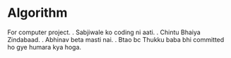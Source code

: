 # Algorithm
 
For computer project. 
.     Sabjiwale ko coding ni aati. 
.     Chintu Bhaiya Zindabaad.
.     Abhinav beta masti nai.
.     Btao bc Thukku baba bhi committed ho gye humara kya hoga.
